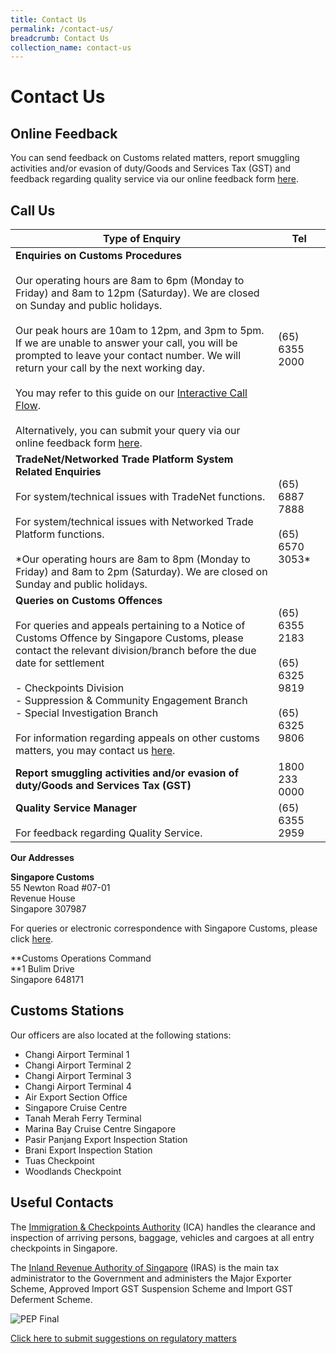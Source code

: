 ```yaml
---
title: Contact Us
permalink: /contact-us/
breadcrumb: Contact Us
collection_name: contact-us
---
```


# Contact Us

## Online Feedback

You can send feedback on Customs related matters, report smuggling activities and/or evasion of duty/Goods and Services Tax (GST) and feedback regarding quality service via our online feedback form  [here](https://www.customs.gov.sg/feedback).

## Call Us
| Type of Enquiry  | Tel |
|--|--|
| **Enquiries on Customs Procedures**<br> <br>Our operating hours are 8am to 6pm (Monday to Friday) and 8am to 12pm (Saturday). We are closed on Sunday and public holidays.<br><br>Our peak hours are 10am to 12pm, and 3pm to 5pm. If we are unable to answer your call, you will be prompted to leave your contact number. We will return your call by the next working day.<br><br>You may refer to this guide on our  [Interactive Call Flow](https://www.customs.gov.sg/-/media/cus/files/contact-us/guide-to-interactive-call-flow-nov-2019.pdf?la=en&hash=987EECAC2A3E7A2F8F76C3892B5404BDB9978151).<br><br>Alternatively, you can submit your query via our online feedback form  [here](https://www.customs.gov.sg/feedback).  |  (65) 6355 2000|
|**TradeNet/Networked Trade Platform System Related Enquiries**<br><br>For system/technical issues with TradeNet functions.<br><br>For system/technical issues with Networked Trade Platform functions.<br><br>*Our operating hours are 8am to 8pm (Monday to Friday) and 8am to 2pm (Saturday). We are closed on Sunday and public holidays.|(65) 6887 7888<br><br>(65) 6570 3053*|
|**Queries on Customs Offences**<br><br> For queries and appeals pertaining to a Notice of Customs Offence by Singapore Customs, please contact the relevant division/branch before the due date for settlement <br><br>- Checkpoints Division<br>- Suppression & Community Engagement Branch<br>- Special Investigation Branch <br><br>For information regarding appeals on other customs matters, you may contact us  [here](https://www.customs.gov.sg/feedback).|(65) 6355 2183<br><br>(65) 6325 9819<br><br>(65) 6325 9806|
|**Report smuggling activities and/or evasion of duty/Goods and Services Tax (GST)**|1800 233 0000|
|**Quality** **Service Manager**<br><br>For feedback regarding Quality Service.|(65) 6355 2959|

**Our Addresses**

**Singapore Customs**  
55 Newton Road #07-01  
Revenue House  
Singapore 307987  
  
For queries or electronic correspondence with Singapore Customs, please click  [here](https://www.customs.gov.sg/feedback).

**Customs Operations Command  
**1 Bulim Drive  
Singapore 648171

## Customs Stations

Our officers are also located at the following stations:

-   Changi Airport Terminal 1
-   Changi Airport Terminal 2
-   Changi Airport Terminal 3
-   Changi Airport Terminal 4
-   Air Export Section Office
-   Singapore Cruise Centre
-   Tanah Merah Ferry Terminal
-   Marina Bay Cruise Centre Singapore
-   Pasir Panjang Export Inspection Station
-   Brani Export Inspection Station
-   Tuas Checkpoint
-   Woodlands Checkpoint

## Useful Contacts

The [Immigration & Checkpoints Authority](http://www.ica.gov.sg/)  (ICA) handles the clearance and inspection of arriving persons, baggage, vehicles and cargoes at all entry checkpoints in Singapore.

The [Inland Revenue Authority of Singapore](http://www.iras.gov.sg/)  (IRAS) is the main tax administrator to the Government and administers the Major Exporter Scheme, Approved Import GST Suspension Scheme and Import GST Deferment Scheme.

![PEP Final](https://www.customs.gov.sg/-/media/cus/images/common/pep-final.jpg)

[Click here to submit suggestions on regulatory matters](https://www.mti.gov.sg/proenterprisepanel)
